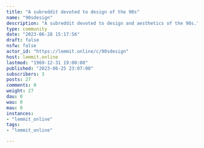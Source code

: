 ```yaml
---
title: "A subreddit devoted to design of the 90s" 
name: "90sdesign"
description: "A subreddit devoted to design and aesthetics of the 90s."
type: community
date: "2023-06-28 15:17:56"
draft: false
nsfw: false
actor_id: "https://lemmit.online/c/90sdesign"
host: lemmit.online
lastmod: "1969-12-31 19:00:00"
published: "2023-06-25 23:07:00"
subscribers: 3
posts: 27
comments: 0
weight: 27
dau: 0
wau: 0
mau: 0
instances:
- "lemmit_online"
tags: 
- "lemmit_online"

---
```

